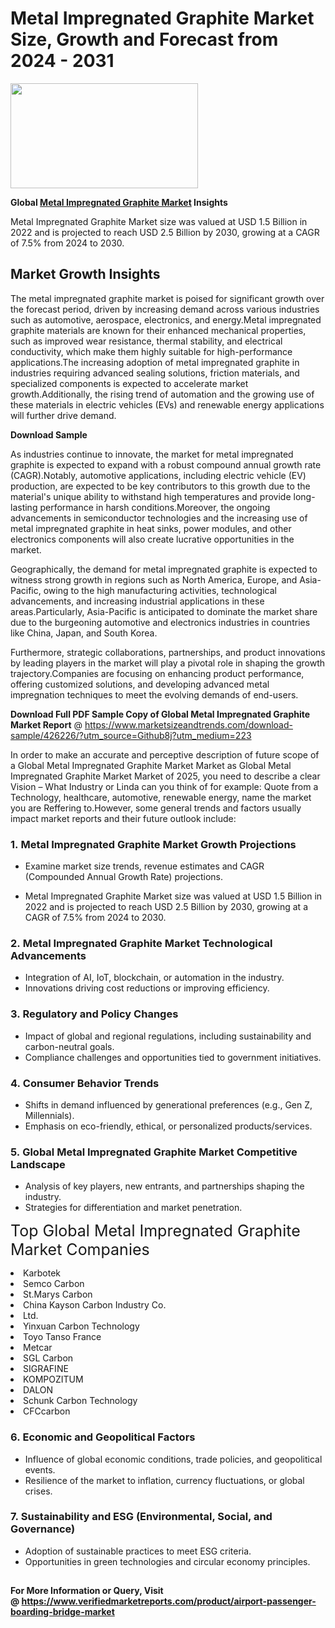 <H1>Metal Impregnated Graphite Market Size, Growth and Forecast from 2024 - 2031</H1><img class="aligncenter size-medium wp-image-584254" src="https://thirdeyenews.in/wp-content/uploads/2024/09/Global-Market-Research-300x168.jpeg" alt="" width="300" height="168" /><p><strong>Global&nbsp;<a href="https://www.marketsizeandtrends.com/download-sample/426226/?utm_source=Github8j?utm_medium=223">Metal Impregnated Graphite Market</a> Insights</strong></p><p>Metal Impregnated Graphite Market size was valued at USD 1.5 Billion in 2022 and is projected to reach USD 2.5 Billion by 2030, growing at a CAGR of 7.5% from 2024 to 2030.</p><p><h2>Market Growth Insights</h2> <p>The metal impregnated graphite market is poised for significant growth over the forecast period, driven by increasing demand across various industries such as automotive, aerospace, electronics, and energy.Metal impregnated graphite materials are known for their enhanced mechanical properties, such as improved wear resistance, thermal stability, and electrical conductivity, which make them highly suitable for high-performance applications.The increasing adoption of metal impregnated graphite in industries requiring advanced sealing solutions, friction materials, and specialized components is expected to accelerate market growth.Additionally, the rising trend of automation and the growing use of these materials in electric vehicles (EVs) and renewable energy applications will further drive demand.</p> <p><strong>Download Sample</strong></p> <p>As industries continue to innovate, the market for metal impregnated graphite is expected to expand with a robust compound annual growth rate (CAGR).Notably, automotive applications, including electric vehicle (EV) production, are expected to be key contributors to this growth due to the material's unique ability to withstand high temperatures and provide long-lasting performance in harsh conditions.Moreover, the ongoing advancements in semiconductor technologies and the increasing use of metal impregnated graphite in heat sinks, power modules, and other electronics components will also create lucrative opportunities in the market.</p> <p>Geographically, the demand for metal impregnated graphite is expected to witness strong growth in regions such as North America, Europe, and Asia-Pacific, owing to the high manufacturing activities, technological advancements, and increasing industrial applications in these areas.Particularly, Asia-Pacific is anticipated to dominate the market share due to the burgeoning automotive and electronics industries in countries like China, Japan, and South Korea.</p> <p>Furthermore, strategic collaborations, partnerships, and product innovations by leading players in the market will play a pivotal role in shaping the growth trajectory.Companies are focusing on enhancing product performance, offering customized solutions, and developing advanced metal impregnation techniques to meet the evolving demands of end-users.</p> <p><span class=""><strong>Download Full PDF Sample Copy of Global Metal Impregnated Graphite Market Report</strong> @ <a href="https://www.marketsizeandtrends.com/download-sample/426226/?utm_source=Github8j?utm_medium=223" target="_blank">https://www.marketsizeandtrends.com/download-sample/426226/?utm_source=Github8j?utm_medium=223</a></span></p><p>In order to make an accurate and perceptive description of future scope of a Global&nbsp;Metal Impregnated Graphite Market Market as Global&nbsp;Metal Impregnated Graphite Market Market of 2025, you need to describe a clear Vision &ndash; What Industry or Linda can you think of for example: Quote from a Technology, healthcare, automotive, renewable energy, name the market you are Reffering to.However, some general trends and factors usually impact market reports and their future outlook include:</p><h3>1.&nbsp;<strong>Metal Impregnated Graphite Market Growth Projections</strong></h3><ul><li>Examine market size trends, revenue estimates and CAGR (Compounded Annual Growth Rate) projections.</li><li><p>Metal Impregnated Graphite Market size was valued at USD 1.5 Billion in 2022 and is projected to reach USD 2.5 Billion by 2030, growing at a CAGR of 7.5% from 2024 to 2030.</p></li></ul><h3>2.&nbsp;<strong>Metal Impregnated Graphite Market Technological Advancements</strong></h3><ul><li>Integration of AI, IoT, blockchain, or automation in the industry.</li><li>Innovations driving cost reductions or improving efficiency.</li></ul><h3>3.&nbsp;<strong>Regulatory and Policy Changes</strong></h3><ul><li>Impact of global and regional regulations, including sustainability and carbon-neutral goals.</li><li>Compliance challenges and opportunities tied to government initiatives.</li></ul><h3>4.&nbsp;<strong>Consumer Behavior Trends</strong></h3><ul><li>Shifts in demand influenced by generational preferences (e.g., Gen Z, Millennials).</li><li>Emphasis on eco-friendly, ethical, or personalized products/services.</li></ul><h3>5.&nbsp;<strong>Global Metal Impregnated Graphite Market Competitive Landscape</strong></h3><ul><li>Analysis of key players, new entrants, and partnerships shaping the industry.</li><li>Strategies for differentiation and market penetration.</li></ul><p data-pm-slice="1 1 []"><span style="color: inherit; font-family: inherit; font-size: 25px;">Top Global Metal Impregnated Graphite Market Companies</span></p><div class="" data-test-id=""><p><li>Karbotek</li><li> Semco Carbon</li><li> St.Marys Carbon</li><li> China Kayson Carbon Industry Co.</li><li> Ltd.</li><li> Yinxuan Carbon Technology</li><li> Toyo Tanso France</li><li> Metcar</li><li> SGL Carbon</li><li> SIGRAFINE</li><li> KOMPOZITUM</li><li> DALON</li><li> Schunk Carbon Technology</li><li> CFCcarbon</li></p></div><h3>6.&nbsp;<strong>Economic and Geopolitical Factors</strong></h3><ul><li>Influence of global economic conditions, trade policies, and geopolitical events.</li><li>Resilience of the market to inflation, currency fluctuations, or global crises.</li></ul><h3>7.&nbsp;<strong>Sustainability and ESG (Environmental, Social, and Governance)</strong></h3><ul><li>Adoption of sustainable practices to meet ESG criteria.</li><li>Opportunities in green technologies and circular economy principles.</li></ul><h2><strong style="font-size: 14px;">For More Information or Query, Visit @&nbsp;</strong><a style="background-color: #ffffff; font-size: 14px;" href="https://www.marketsizeandtrends.com/report/metal-impregnated-graphite-market/" target="_blank">https://www.verifiedmarketreports.com/product/airport-passenger-boarding-bridge-market</a></h2>